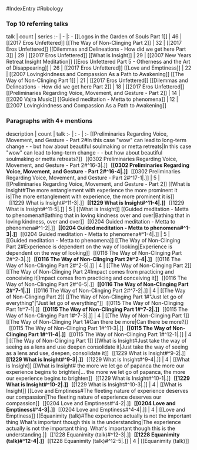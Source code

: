 #IndexEntry #Robology

### Top 10 referring talks
talk | count | series
:- | - |: -
[[Logos in the Garden of Souls Part 1]] | 46 | [[2017 Eros Unfettered]]
[[The Way of Non-Clinging Part 2]] | 32 | [[2017 Eros Unfettered]]
[[Dilemmas and Delineations - How did we get here Part 3]] | 29 | [[2017 Eros Unfettered]]
[[What is Insight]] | 29 | [[2007 New Years Retreat Insight Meditation]]
[[Eros Unfettered Part 5 - Otherness and the Art of Disappearing]] | 26 | [[2017 Eros Unfettered]]
[[Love and Emptiness]] | 22 | [[2007 Lovingkindness and Compassion As a Path to Awakening]]
[[The Way of Non-Clinging Part 1]] | 21 | [[2017 Eros Unfettered]]
[[Dilemmas and Delineations - How did we get here Part 2]] | 18 | [[2017 Eros Unfettered]]
[[Preliminaries Regarding Voice, Movement, and Gesture - Part 2]] | 14 | [[2020 Vajra Music]]
[[Guided meditation - Metta to phenomena]] | 12 | [[2007 Lovingkindness and Compassion As a Path to Awakening]]

### Paragraphs with 4+ mentions
description | count | talk
:- | : - | :-
[[Preliminaries Regarding Voice, Movement, and Gesture - Part 2#In this case "wow" can lead to long-term change - - but how about beautiful soulmaking or metta retreats\|In this case "wow" can lead to long-term change - - but how about beautiful soulmaking or metta retreats?]] &nbsp;&nbsp;[[0302 Preliminaries Regarding Voice, Movement, and Gesture - Part 2#^16-3\|.]] &nbsp; **[[0302 Preliminaries Regarding Voice, Movement, and Gesture - Part 2#^16-4\|.]]** &nbsp; [[0302 Preliminaries Regarding Voice, Movement, and Gesture - Part 2#^17-1\|.]] | 5 | [[Preliminaries Regarding Voice, Movement, and Gesture - Part 2]]
[[What is Insight#The more entanglement with experience the more prominent it is\|The more entanglement with experience, the more prominent it is]] &nbsp;&nbsp;[[1229 What is Insight#^11-3\|.]] &nbsp; **[[1229 What is Insight#^11-4\|.]]** &nbsp; [[1229 What is Insight#^11-5\|.]] | 5 | [[What is Insight]]
[[Guided meditation - Metta to phenomena#Bathing that in loving kindness over and over\|Bathing that in loving kindness, over and over]] &nbsp;&nbsp;[[0204 Guided meditation - Metta to phenomena#^1-2\|.]] &nbsp; **[[0204 Guided meditation - Metta to phenomena#^1-3\|.]]** &nbsp; [[0204 Guided meditation - Metta to phenomena#^1-4\|.]] | 5 | [[Guided meditation - Metta to phenomena]]
[[The Way of Non-Clinging Part 2#Experience is dependent on the way of looking\|Experience is dependent on the way of looking]] &nbsp;&nbsp;[[0116 The Way of Non-Clinging Part 2#^2-3\|.]] &nbsp; **[[0116 The Way of Non-Clinging Part 2#^2-4\|.]]** &nbsp; [[0116 The Way of Non-Clinging Part 2#^2-5\|.]] | 4 | [[The Way of Non-Clinging Part 2]]
[[The Way of Non-Clinging Part 2#Impact comes from practicing and conceiving it\|Impact comes from practicing and conceiving it]] &nbsp;&nbsp;[[0116 The Way of Non-Clinging Part 2#^6-5\|.]] &nbsp; **[[0116 The Way of Non-Clinging Part 2#^7-1\|.]]** &nbsp; [[0116 The Way of Non-Clinging Part 2#^7-2\|.]] | 4 | [[The Way of Non-Clinging Part 2]]
[[The Way of Non-Clinging Part 1#"Just let go of everything"\|"Just let go of everything"]] &nbsp;&nbsp;[[0115 The Way of Non-Clinging Part 1#^7-1\|.]] &nbsp; **[[0115 The Way of Non-Clinging Part 1#^7-2\|.]]** &nbsp; [[0115 The Way of Non-Clinging Part 1#^7-3\|.]] | 4 | [[The Way of Non-Clinging Part 1]]
[[The Way of Non-Clinging Part 1#Can there be more\|Can there be more?]] &nbsp;&nbsp;[[0115 The Way of Non-Clinging Part 1#^11-3\|.]] &nbsp; **[[0115 The Way of Non-Clinging Part 1#^11-4\|.]]** &nbsp; [[0115 The Way of Non-Clinging Part 1#^12-1\|.]] | 4 | [[The Way of Non-Clinging Part 1]]
[[What is Insight#Just take the way of seeing as a lens and use deepen consolidate it\|Just take the way of seeing as a lens and use, deepen, consolidate it]] &nbsp;&nbsp;[[1229 What is Insight#^9-2\|.]] &nbsp; **[[1229 What is Insight#^9-3\|.]]** &nbsp; [[1229 What is Insight#^9-4\|.]] | 4 | [[What is Insight]]
[[What is Insight# the more we let go of papanca the more our experience begins to brighten\|... the more we let go of papanca, the more our experience begins to brighten]] &nbsp;&nbsp;[[1229 What is Insight#^10-1\|.]] &nbsp; **[[1229 What is Insight#^10-2\|.]]** &nbsp; [[1229 What is Insight#^10-3\|.]] | 4 | [[What is Insight]]
[[Love and Emptiness#The fleeting nature of experience deserves our compassion\|The fleeting nature of experience deserves our compassion]] &nbsp;&nbsp;[[0204 Love and Emptiness#^4-2\|.]] &nbsp; **[[0204 Love and Emptiness#^4-3\|.]]** &nbsp; [[0204 Love and Emptiness#^4-4\|.]] | 4 | [[Love and Emptiness]]
[[Equanimity (talk)#The experience actually is not the important thing What's important though this is the understanding\|The experience actually is not the important thing. What's important though this is the understanding.]] &nbsp;&nbsp;[[1228 Equanimity (talk)#^12-3\|.]] &nbsp; **[[1228 Equanimity (talk)#^12-4\|.]]** &nbsp; [[1228 Equanimity (talk)#^12-5\|.]] | 4 | [[Equanimity (talk)]]


